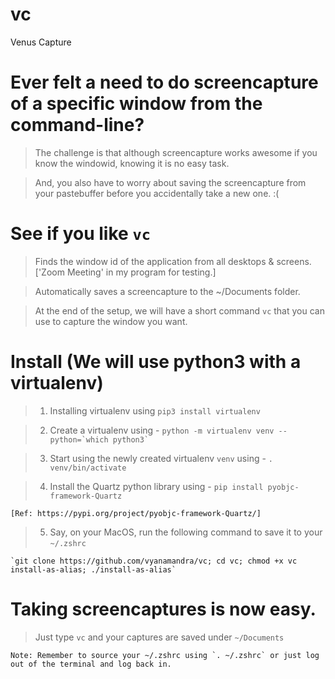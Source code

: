 # vc
Venus Capture

# Ever felt a need to do screencapture of a specific window from the command-line?

> The challenge is that although screencapture works awesome if you know the windowid, knowing it is no easy task.

> And, you also have to worry about saving the screencapture from your pastebuffer before you accidentally take a new one. :(

# See if you like `vc`

> Finds the window id of the application from all desktops & screens. ['Zoom Meeting' in my program for testing.]

> Automatically saves a screencapture to the ~/Documents folder.

> At the end of the setup, we will have a short command `vc` that you can use to capture the window you want.


# Install (We will use python3 with a virtualenv)

> 1. Installing virtualenv using `pip3 install virtualenv`

> 2. Create a virtualenv using - `` python -m virtualenv venv --python=`which python3` `` 

> 3. Start using the newly created virtualenv `venv` using - `. venv/bin/activate`

> 4. Install the Quartz python library using - `pip install pyobjc-framework-Quartz` 
  
    [Ref: https://pypi.org/project/pyobjc-framework-Quartz/]

> 5. Say, on your MacOS, run the following command to save it to your `~/.zshrc`

    `git clone https://github.com/vyanamandra/vc; cd vc; chmod +x vc install-as-alias; ./install-as-alias`
    

# Taking screencaptures is now easy. 

> Just type `vc` and your captures are saved under `~/Documents`

    Note: Remember to source your ~/.zshrc using `. ~/.zshrc` or just log out of the terminal and log back in.


  
